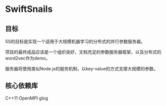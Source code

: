 SwiftSnails
===========

目标
-----
SS的目标是实现一个适用于大规模机器学习的分布式的并行参数服务器。 

项目的最终成品应该是一个组织良好，文档充足的参数服务器框架，以及分布式的word2vec作为demo。

服务器将使用类似Node.js的服务机制，以key-value的方式支撑大规模的参数。

核心依赖库
-----------
C++11 
OpenMPI
glog
